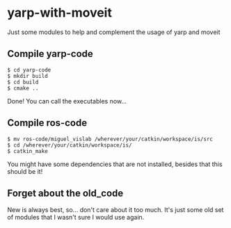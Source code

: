 # yarp-with-moveit

Just some modules to help and complement the usage of yarp and moveit

## Compile yarp-code

    $ cd yarp-code
    $ mkdir build
    $ cd build
    $ cmake ..

Done! You can call the executables now...

## Compile ros-code

    $ mv ros-code/miguel_vislab /wherever/your/catkin/workspace/is/src
    $ cd /wherever/your/catkin/workspace/is/
    $ catkin_make

You might have some dependencies that are not installed, besides that this should be it!

## Forget about the old_code

New is always best, so... don't care about it too much. It's just some old set of modules that I wasn't sure I would use again.
